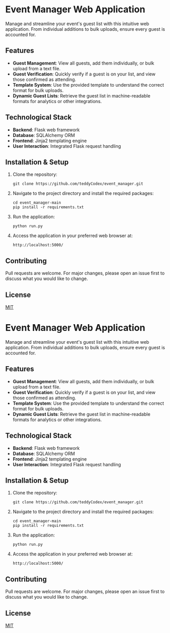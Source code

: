 # Event Manager Web Application

Manage and streamline your event's guest list with this intuitive web application. From individual additions to bulk uploads, ensure every guest is accounted for.

## Features

- **Guest Management**: View all guests, add them individually, or bulk upload from a text file.
- **Guest Verification**: Quickly verify if a guest is on your list, and view those confirmed as attending.
- **Template System**: Use the provided template to understand the correct format for bulk uploads.
- **Dynamic Guest Lists**: Retrieve the guest list in machine-readable formats for analytics or other integrations.

## Technological Stack

- **Backend**: Flask web framework
- **Database**: SQLAlchemy ORM
- **Frontend**: Jinja2 templating engine
- **User Interaction**: Integrated Flask request handling

## Installation & Setup

1. Clone the repository:

   ```
   git clone https://github.com/teddyCodex/event_manager.git
   ```

2. Navigate to the project directory and install the required packages:

   ```
   cd event_manager-main
   pip install -r requirements.txt
   ```

3. Run the application:

   ```
   python run.py
   ```

4. Access the application in your preferred web browser at:
   ```
   http://localhost:5000/
   ```

## Contributing

Pull requests are welcome. For major changes, please open an issue first to discuss what you would like to change.

## License

[MIT](https://choosealicense.com/licenses/mit/)

# Event Manager Web Application

Manage and streamline your event's guest list with this intuitive web application. From individual additions to bulk uploads, ensure every guest is accounted for.

## Features

- **Guest Management**: View all guests, add them individually, or bulk upload from a text file.
- **Guest Verification**: Quickly verify if a guest is on your list, and view those confirmed as attending.
- **Template System**: Use the provided template to understand the correct format for bulk uploads.
- **Dynamic Guest Lists**: Retrieve the guest list in machine-readable formats for analytics or other integrations.

## Technological Stack

- **Backend**: Flask web framework
- **Database**: SQLAlchemy ORM
- **Frontend**: Jinja2 templating engine
- **User Interaction**: Integrated Flask request handling

## Installation & Setup

1. Clone the repository:

   ```
   git clone https://github.com/teddyCodex/event_manager.git
   ```

2. Navigate to the project directory and install the required packages:

   ```
   cd event_manager-main
   pip install -r requirements.txt
   ```

3. Run the application:

   ```
   python run.py
   ```

4. Access the application in your preferred web browser at:
   ```
   http://localhost:5000/
   ```

## Contributing

Pull requests are welcome. For major changes, please open an issue first to discuss what you would like to change.

## License

[MIT](https://choosealicense.com/licenses/mit/)
